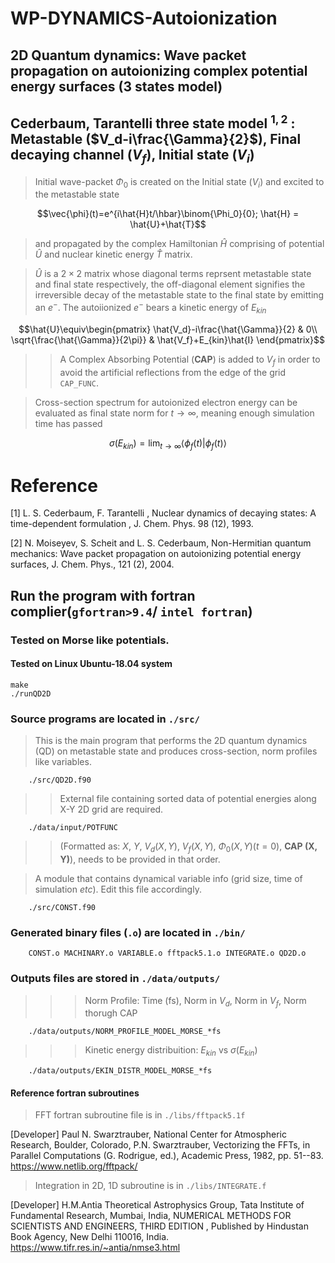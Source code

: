 # WP-DYNAMICS-Autoionization

## 2D Quantum dynamics: Wave packet propagation on autoionizing complex potential energy surfaces (3 states model)

## Cederbaum, Tarantelli three state model $^{1, 2}$ : Metastable ($V_d-i\frac{\Gamma}{2}$), Final decaying channel ($V_f$), Initial state ($V_i$)

> Initial wave-packet $\Phi_0$ is created on the Initial state ($V_i$) and excited to the metastable state

```math
\vec{\phi}(t)=e^{i\hat{H}t/\hbar}\binom{\Phi_0}{0}; \hat{H} = \hat{U}+\hat{T}
```
> and propagated by the complex Hamiltonian $\hat{H}$ comprising of potential $\hat{U}$ and nuclear kinetic energy $\hat{T}$ matrix.

> $\hat{U}$ is a $2\times2$ matrix whose diagonal terms reprsent metastable state and final state respectively, the off-diagonal element signifies the irreversible decay of the metastable state to the final state by emitting an $e^-$. The autoiionized $e^-$ bears a kinetic energy of $E_{kin}$

```math
\hat{U}\equiv\begin{pmatrix}
\hat{V_d}-i\frac{\hat{\Gamma}}{2} & 0\\ 
\sqrt{\frac{\hat{\Gamma}}{2\pi}} & \hat{V_f}+E_{kin}\hat{I}
\end{pmatrix}
```

>> A Complex Absorbing Potential (**CAP**) is added to $V_f$ in order to avoid the artificial reflections from the edge of the grid ```CAP_FUNC```.

> Cross-section spectrum for autoionized electron energy can be evaluated as final state norm for $t\rightarrow\infty$, meaning enough simulation time has passed

```math
\sigma(E_{kin})=\lim_{t\rightarrow\infty}\left < \phi_f(t)|\phi_f(t)\right >
```

# Reference

<a id="1">[1]</a> 
L. S. Cederbaum, F. Tarantelli , 
Nuclear dynamics of decaying states: A time-dependent formulation ,
J. Chem. Phys. 98 (12), 1993.


<a id="2">[2]</a> 
N. Moiseyev, S. Scheit and L. S. Cederbaum,
Non-Hermitian quantum mechanics: Wave packet propagation on autoionizing potential energy surfaces,
J. Chem. Phys., 121 (2), 2004.


## Run the program with fortran complier(``gfortran>9.4``/ ``intel fortran``)

### Tested on Morse like potentials.

#### Tested on Linux Ubuntu-18.04 system

    make
    ./runQD2D
    


### Source programs are located in ```./src/```

> This is the main program that performs the 2D quantum dynamics (QD) on metastable state and produces cross-section, norm profiles like variables.

        ./src/QD2D.f90

>> External file containing sorted data of potential energies along X-Y 2D grid are required.
        
        ./data/input/POTFUNC              
        
>>(Formatted as: $X$, $Y$, $V_d(X, Y)$, $V_f(X, Y)$, $\Phi_0 (X, Y)(t=0)$, **CAP (X, Y)**), needs to be provided in that order.


> A module that contains dynamical variable info (grid size, time of simulation *etc*). Edit this file accordingly.

        ./src/CONST.f90

### Generated binary files (``.o``) are located in ```./bin/```

        CONST.o MACHINARY.o VARIABLE.o fftpack5.1.o INTEGRATE.o QD2D.o

### Outputs files are stored in ``./data/outputs/``

>>> Norm Profile: Time (fs), Norm in $V_d$, Norm in $V_f$, Norm thorugh CAP

        ./data/outputs/NORM_PROFILE_MODEL_MORSE_*fs
        
>>> Kinetic energy distribuition: $E_{kin}$ vs $\sigma(E_{kin})$

        ./data/outputs/EKIN_DISTR_MODEL_MORSE_*fs
        
#### Reference fortran subroutines

> FFT fortran subroutine file is in ``./libs/fftpack5.1f``

<a id="1">[Developer]</a> 
Paul N. Swarztrauber, National Center for Atmospheric Research, Boulder, Colorado, 
P.N. Swarztrauber, Vectorizing the FFTs, in Parallel Computations (G. Rodrigue, ed.),
Academic Press, 1982, pp. 51--83.
https://www.netlib.org/fftpack/


> Integration in 2D, 1D subroutine is in ```./libs/INTEGRATE.f```

<a id="2">[Developer]</a> 
H.M.Antia
Theoretical Astrophysics Group, Tata Institute of Fundamental Research, Mumbai, India, 
NUMERICAL METHODS FOR SCIENTISTS AND ENGINEERS, THIRD EDITION , Published by Hindustan Book Agency, New Delhi 110016, India.
https://www.tifr.res.in/~antia/nmse3.html
